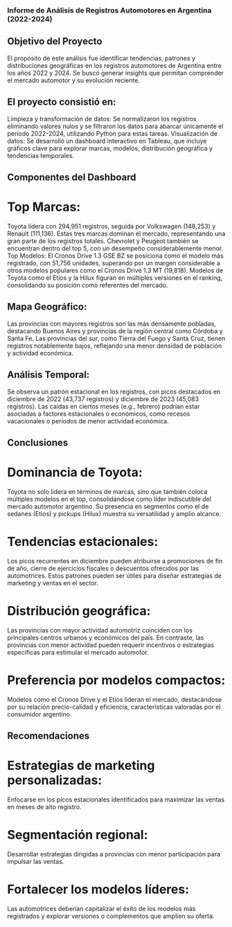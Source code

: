 ### Informe de Análisis de Registros Automotores en  Argentina (2022-2024) 
## Objetivo del Proyecto
El propósito de este análisis fue identificar tendencias, patrones y distribuciones geográficas en los registros automotores de Argentina entre los años 2022 y 2024. Se buscó generar insights que permitan comprender el mercado automotor y su evolución reciente.
## El proyecto consistió en:
Limpieza y transformación de datos: Se normalizaron los registros eliminando valores nulos y se filtraron los datos para abarcar únicamente el período 2022-2024, utilizando Python para estas tareas.
Visualización de datos: Se desarrolló un dashboard interactivo en Tableau, que incluye gráficos clave para explorar marcas, modelos, distribución geográfica y tendencias temporales.

## Componentes del Dashboard
# Top Marcas:
Toyota lidera con 294,951 registros, seguida por Volkswagen (148,253) y Renault (111,136).
Estas tres marcas dominan el mercado, representando una gran parte de los registros totales.
Chevrolet y Peugeot también se encuentran dentro del top 5, con un desempeño considerablemente menor.
Top Modelos:
El Cronos Drive 1.3 GSE BZ se posiciona como el modelo más registrado, con 51,756 unidades, superando por un margen considerable a otros modelos populares como el Cronos Drive 1.3 MT (19,818).
Modelos de Toyota como el Etios y la Hilux figuran en múltiples versiones en el ranking, consolidando su posición como referentes del mercado.
## Mapa Geográfico:
Las provincias con mayores registros son las más densamente pobladas, destacando Buenos Aires y provincias de la región central como Córdoba y Santa Fe.
Las provincias del sur, como Tierra del Fuego y Santa Cruz, tienen registros notablemente bajos, reflejando una menor densidad de población y actividad económica.
## Análisis Temporal:
Se observa un patrón estacional en los registros, con picos destacados en diciembre de 2022 (43,737 registros) y diciembre de 2023 (45,083 registros).
Las caídas en ciertos meses (e.g., febrero) podrían estar asociadas a factores estacionales o económicos, como recesos vacacionales o períodos de menor actividad económica.

## Conclusiones
# Dominancia de Toyota:
Toyota no solo lidera en términos de marcas, sino que también coloca múltiples modelos en el top, consolidándose como líder indiscutible del mercado automotor argentino.
Su presencia en segmentos como el de sedanes (Etios) y pickups (Hilux) muestra su versatilidad y amplio alcance.
# Tendencias estacionales:
Los picos recurrentes en diciembre pueden atribuirse a promociones de fin de año, cierre de ejercicios fiscales o descuentos ofrecidos por las automotrices.
Estos patrones pueden ser útiles para diseñar estrategias de marketing y ventas en el sector.
# Distribución geográfica:
Las provincias con mayor actividad automotriz coinciden con los principales centros urbanos y económicos del país.
En contraste, las provincias con menor actividad pueden requerir incentivos o estrategias específicas para estimular el mercado automotor.
# Preferencia por modelos compactos:
Modelos como el Cronos Drive y el Etios lideran el mercado, destacándose por su relación precio-calidad y eficiencia, características valoradas por el consumidor argentino.

## Recomendaciones
# Estrategias de marketing personalizadas:
Enfocarse en los picos estacionales identificados para maximizar las ventas en meses de alto registro.
# Segmentación regional:
Desarrollar estrategias dirigidas a provincias con menor participación para impulsar las ventas.
# Fortalecer los modelos líderes:
Las automotrices deberían capitalizar el éxito de los modelos más registrados y explorar versiones o complementos que amplíen su oferta.

